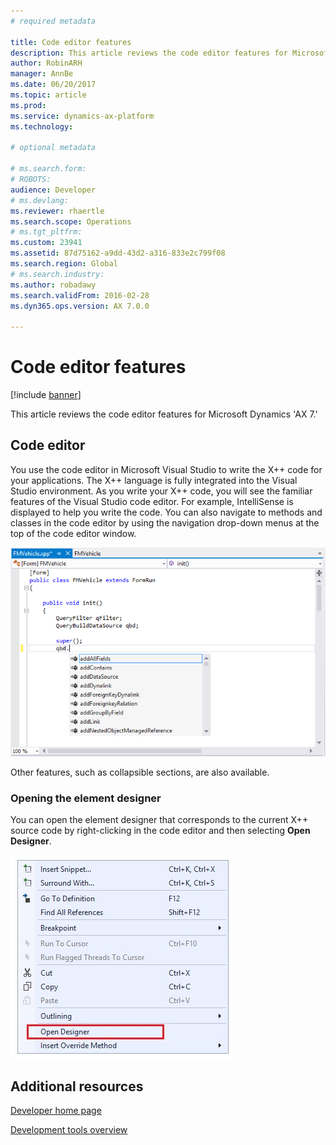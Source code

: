 ```yaml
---
# required metadata

title: Code editor features
description: This article reviews the code editor features for Microsoft Dynamics 'AX 7.'
author: RobinARH
manager: AnnBe
ms.date: 06/20/2017
ms.topic: article
ms.prod: 
ms.service: dynamics-ax-platform
ms.technology: 

# optional metadata

# ms.search.form: 
# ROBOTS: 
audience: Developer
# ms.devlang: 
ms.reviewer: rhaertle
ms.search.scope: Operations
# ms.tgt_pltfrm: 
ms.custom: 23941
ms.assetid: 87d75162-a9dd-43d2-a316-833e2c799f08
ms.search.region: Global
# ms.search.industry: 
ms.author: robadawy
ms.search.validFrom: 2016-02-28
ms.dyn365.ops.version: AX 7.0.0

---
```


# Code editor features

[!include [banner](../includes/banner.md)]

This article reviews the code editor features for Microsoft Dynamics 'AX 7.'

## Code editor

You use the code editor in Microsoft Visual Studio to write the X++ code for your applications. The X++ language is fully integrated into the Visual Studio environment. As you write your X++ code, you will see the familiar features of the Visual Studio code editor. For example, IntelliSense is displayed to help you write the code. You can also navigate to methods and classes in the code editor by using the navigation drop-down menus at the top of the code editor window. 

![DevoToolsConcept](./media/31_devotoolsconcept.png) 

Other features, such as collapsible sections, are also available.

### Opening the element designer

You can open the element designer that corresponds to the current X++ source code by right-clicking in the code editor and then selecting **Open Designer**. 

![opendesigner](./media/opendesigner.jpg)

## Additional resources

[Developer home page](developer-home-page.md)

[Development tools overview](development-tools-overview.md)




